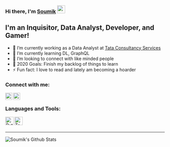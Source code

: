 ### Hi there, I'm [Soumik][linkedin] <img src="https://media.giphy.com/media/hvRJCLFzcasrR4ia7z/giphy.gif" width="25px">

## I'm an Inquisitor, Data Analyst, Developer, and Gamer!
- 🔭 I’m currently working as a Data Analyst at [Tata Consultancy Services][comp_website]
- 🌱 I’m currently learning DL, GraphQL
- 👯 I’m looking to connect with like minded people
- 🥅 2020 Goals: Finish my backlog of things to learn
- ⚡ Fun fact: I love to read and lately am becoming a hoarder

### Connect with me:

[<img align="left" alt="Soumik | LinkedIn" width="22px" src="https://simpleicons.org/icons/linkedin.svg" />][linkedin]
[<img align="left" alt="Soumik | Tableau Public" width="22px" src="https://simpleicons.org/icons/tableau.svg" />][tableau]
<!--[<img align="left" alt="Soumik | Steam" width="22px" src="https://simpleicons.org/icons/steam.svg" />][steam]-->

<br />

### Languages and Tools:

<img align="left" alt="Python" height="26px" src="https://img.icons8.com/color/48/000000/python.png" />
<img align="left" alt="Tableau" height="26px" src="https://img.icons8.com/color/48/000000/tableau-software.png" />


<br />
<br />

---


<img align="left" alt="Soumik's Github Stats" src="https://github-readme-stats.codestackr.vercel.app/api?username=smk612&show_icons=true&hide_border=true" />


[comp_website]: https://www.tcs.com/
[linkedin]: https://www.linkedin.com/in/smk612/
[tableau]: https://public.tableau.com/profile/soumik.de#!/
[steam]: https://steamcommunity.com/id/smk612/